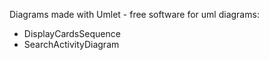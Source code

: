Diagrams made with Umlet - free software for uml diagrams:
  - DisplayCardsSequence
  - SearchActivityDiagram
